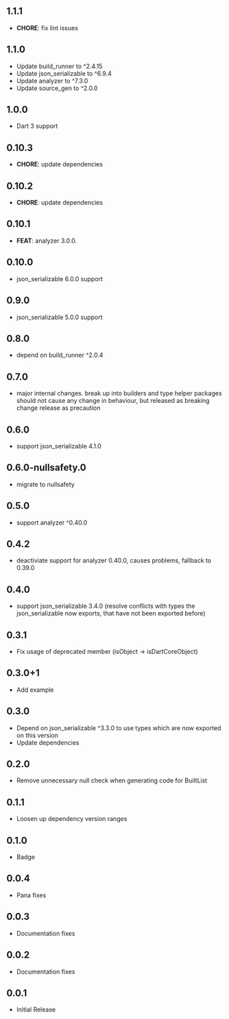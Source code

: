 ## 1.1.1

- **CHORE**: fix lint issues

## 1.1.0

- Update build_runner to ^2.4.15
- Update json_serializable to ^6.9.4
- Update analyzer to ^7.3.0
- Update source_gen to ^2.0.0

## 1.0.0

- Dart 3 support

## 0.10.3

- **CHORE**: update dependencies

## 0.10.2

- **CHORE**: update dependencies

## 0.10.1

- **FEAT**: analyzer 3.0.0.

## 0.10.0

- json_serializable 6.0.0 support

## 0.9.0

- json_serializable 5.0.0 support

## 0.8.0

- depend on build_runner ^2.0.4

## 0.7.0

- major internal changes. break up into builders and type helper packages
  should not cause any change in behaviour, but released as breaking change release
  as precaution

## 0.6.0

- support json_serializable 4.1.0

## 0.6.0-nullsafety.0

- migrate to nullsafety

## 0.5.0

- support analyzer ^0.40.0

## 0.4.2

- deactiviate support for analyzer 0.40.0, causes problems, fallback to 0.39.0

## 0.4.0

- support json_serializable 3.4.0 (resolve conflicts with types the json_serializable now exports, that have not been exported before)

## 0.3.1

- Fix usage of deprecated member (isObject -> isDartCoreObject)

## 0.3.0+1

- Add example

## 0.3.0

- Depend on json_serializable ^3.3.0 to use types which are now exported on this version
- Update dependencies

## 0.2.0

- Remove unnecessary null check when generating code for BuiltList

## 0.1.1

- Loosen up dependency version ranges

## 0.1.0

- Badge

## 0.0.4

- Pana fixes

## 0.0.3

- Documentation fixes

## 0.0.2

- Documentation fixes

## 0.0.1

- Initial Release
